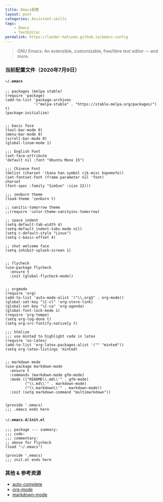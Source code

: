```yaml
---
title: Emacs配置
layout: post
categories: Assistant-skills
tags: 
    - Emacs
    - TextEditor
permalink: https://lander-hatsune.github.io/emacs-config
---
```


> GNU Emacs: An extensible, customizable, free/libre text editor — and more.
<!-- more -->

### 当前配置文件（2020年7月9日） ###

#### `~/.emacs` ####

``` emacs-lisp
;; packages (melpa stable)
(require 'package)
(add-to-list 'package-archives
             '("melpa-stable" . "https://stable.melpa.org/packages/") t)
(package-initialize)


;; basic face
(tool-bar-mode 0)
(menu-bar-mode 0)
(scroll-bar-mode 0)
(global-linum-mode 1)

;;; English Font
(set-face-attribute
'default nil :font "Ubuntu Mono 15")

;;; Chinese Font
(dolist (charset '(kana han symbol cjk-misc bopomofo))
(set-fontset-font (frame-parameter nil 'font)
charset
(font-spec :family "SimSun" :size 22)))

;;; zenburn theme
(load-theme 'zenburn t)

;; sanitic-tomorrow theme
;;(require 'color-theme-sanityinc-tomorrow)

;; space indent
(setq default-tab-width 4)
(setq-default indent-tabs-mode nil)
(setq c-default-style "Linux")
(setq c-basic-offset 4)

;; shut welcome face
(setq inhibit-splash-screen 1)


;; flycheck
(use-package flycheck
  :ensure t
  :init (global-flycheck-mode))


;; orgmode
(require 'org)
(add-to-list 'auto-mode-alist '("\\.org$" . org-mode))
(global-set-key "\C-cl" 'org-store-link)
(global-set-key "\C-ca" 'org-agenda)
(global-font-lock-mode 1)
(require 'org-tempo)
(setq org-log-done t)
(setq org-src-fontify-natively t)

;;; htmlize
;;; use minted to highlight code in latex
(require 'ox-latex)
(add-to-list 'org-latex-packages-alist '("" "minted"))
(setq org-latex-listings 'minted)


;; markdown mode
(use-package markdown-mode
  :ensure t
  :commands (markdown-mode gfm-mode)
  :mode (("README\\.md\\'" . gfm-mode)
         ("\\.md\\'" . markdown-mode)
         ("\\.markdown\\'" . markdown-mode))
  :init (setq markdown-command "multimarkdown"))


(provide '.emacs)
;;; .emacs ends here
```

#### `~/.emacs.d/init.el` ####

``` emacs-lisp
;;; package --- summary:
;;; code:
;;; commentary:
;; above for flycheck
(load "~/.emacs")

(provide '.emacs)
;;; init.el ends here
```

### 其他 & 参考资源 ###

- [auto-complete](https://github.com/auto-complete/auto-complete)
- [org-mode](https://orgmode.org/)
- [markdown-mode](https://jblevins.org/projects/markdown-mode/)

